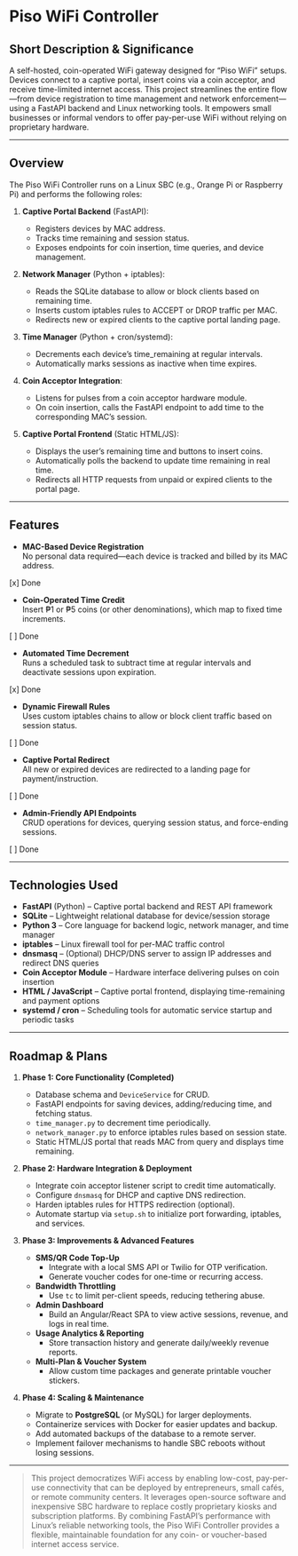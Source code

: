 # Piso WiFi Controller

## Short Description & Significance
A self-hosted, coin-operated WiFi gateway designed for “Piso WiFi” setups. Devices connect to a captive portal, insert coins via a coin acceptor, and receive time-limited internet access. This project streamlines the entire flow—from device registration to time management and network enforcement—using a FastAPI backend and Linux networking tools. It empowers small businesses or informal vendors to offer pay-per-use WiFi without relying on proprietary hardware.

---

## Overview
The Piso WiFi Controller runs on a Linux SBC (e.g., Orange Pi or Raspberry Pi) and performs the following roles:
1. **Captive Portal Backend** (FastAPI):  
   - Registers devices by MAC address.  
   - Tracks time remaining and session status.  
   - Exposes endpoints for coin insertion, time queries, and device management.

2. **Network Manager** (Python + iptables):  
   - Reads the SQLite database to allow or block clients based on remaining time.  
   - Inserts custom iptables rules to ACCEPT or DROP traffic per MAC.  
   - Redirects new or expired clients to the captive portal landing page.

3. **Time Manager** (Python + cron/systemd):  
   - Decrements each device’s time_remaining at regular intervals.  
   - Automatically marks sessions as inactive when time expires.

4. **Coin Acceptor Integration**:  
   - Listens for pulses from a coin acceptor hardware module.  
   - On coin insertion, calls the FastAPI endpoint to add time to the corresponding MAC’s session.

5. **Captive Portal Frontend** (Static HTML/JS):  
   - Displays the user’s remaining time and buttons to insert coins.  
   - Automatically polls the backend to update time remaining in real time.  
   - Redirects all HTTP requests from unpaid or expired clients to the portal page.

---

## Features
- **MAC-Based Device Registration**  
  No personal data required—each device is tracked and billed by its MAC address.

[x] Done

- **Coin-Operated Time Credit**  
  Insert ₱1 or ₱5 coins (or other denominations), which map to fixed time increments.

[ ] Done

- **Automated Time Decrement**  
  Runs a scheduled task to subtract time at regular intervals and deactivate sessions upon expiration.

[x] Done

- **Dynamic Firewall Rules**  
  Uses custom iptables chains to allow or block client traffic based on session status.

[ ] Done

- **Captive Portal Redirect**  
  All new or expired devices are redirected to a landing page for payment/instruction.

[ ] Done

- **Admin-Friendly API Endpoints**  
  CRUD operations for devices, querying session status, and force-ending sessions.

[ ] Done

---

## Technologies Used
- **FastAPI** (Python) – Captive portal backend and REST API framework  
- **SQLite** – Lightweight relational database for device/session storage  
- **Python 3** – Core language for backend logic, network manager, and time manager  
- **iptables** – Linux firewall tool for per-MAC traffic control  
- **dnsmasq** – (Optional) DHCP/DNS server to assign IP addresses and redirect DNS queries  
- **Coin Acceptor Module** – Hardware interface delivering pulses on coin insertion  
- **HTML / JavaScript** – Captive portal frontend, displaying time-remaining and payment options  
- **systemd / cron** – Scheduling tools for automatic service startup and periodic tasks

---

## Roadmap & Plans

1. **Phase 1: Core Functionality (Completed)**  
   - Database schema and `DeviceService` for CRUD.  
   - FastAPI endpoints for saving devices, adding/reducing time, and fetching status.  
   - `time_manager.py` to decrement time periodically.  
   - `network_manager.py` to enforce iptables rules based on session state.  
   - Static HTML/JS portal that reads MAC from query and displays time remaining.

2. **Phase 2: Hardware Integration & Deployment**  
   - Integrate coin acceptor listener script to credit time automatically.  
   - Configure `dnsmasq` for DHCP and captive DNS redirection.  
   - Harden iptables rules for HTTPS redirection (optional).  
   - Automate startup via `setup.sh` to initialize port forwarding, iptables, and services.

3. **Phase 3: Improvements & Advanced Features**  
   - **SMS/QR Code Top-Up**  
     - Integrate with a local SMS API or Twilio for OTP verification.  
     - Generate voucher codes for one-time or recurring access.  
   - **Bandwidth Throttling**  
     - Use `tc` to limit per-client speeds, reducing tethering abuse.  
   - **Admin Dashboard**  
     - Build an Angular/React SPA to view active sessions, revenue, and logs in real time.  
   - **Usage Analytics & Reporting**  
     - Store transaction history and generate daily/weekly revenue reports.  
   - **Multi-Plan & Voucher System**  
     - Allow custom time packages and generate printable voucher stickers.  

4. **Phase 4: Scaling & Maintenance**  
   - Migrate to **PostgreSQL** (or MySQL) for larger deployments.  
   - Containerize services with Docker for easier updates and backup.  
   - Add automated backups of the database to a remote server.  
   - Implement failover mechanisms to handle SBC reboots without losing sessions.

---

> This project democratizes WiFi access by enabling low-cost, pay-per-use connectivity that can be deployed by entrepreneurs, small cafés, or remote community centers. It leverages open-source software and inexpensive SBC hardware to replace costly proprietary kiosks and subscription platforms. By combining FastAPI’s performance with Linux’s reliable networking tools, the Piso WiFi Controller provides a flexible, maintainable foundation for any coin- or voucher-based internet access service.
